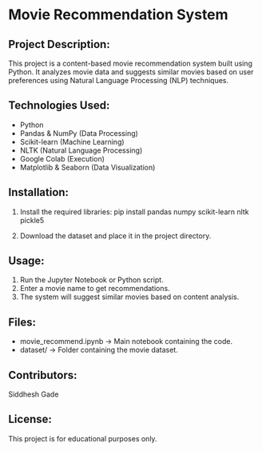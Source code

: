 Movie Recommendation System
===========================

Project Description:
--------------------
This project is a content-based movie recommendation system built using Python. It analyzes movie data and suggests similar movies based on user preferences using Natural Language Processing (NLP) techniques.

Technologies Used:
------------------
- Python
- Pandas & NumPy (Data Processing)
- Scikit-learn (Machine Learning)
- NLTK (Natural Language Processing)
- Google Colab (Execution)
- Matplotlib & Seaborn (Data Visualization)

Installation:
-------------
1. Install the required libraries:
   pip install pandas numpy scikit-learn nltk pickle5

2. Download the dataset and place it in the project directory.

Usage:
------
1. Run the Jupyter Notebook or Python script.
2. Enter a movie name to get recommendations.
3. The system will suggest similar movies based on content analysis.

Files:
------
- movie_recommend.ipynb -> Main notebook containing the code.
- dataset/ -> Folder containing the movie dataset.

Contributors:
-------------
Siddhesh Gade

License:
--------
This project is for educational purposes only.

